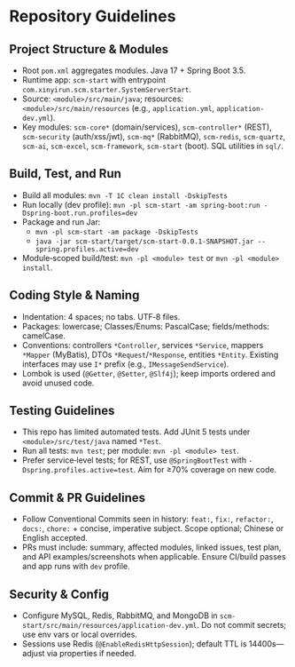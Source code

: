 # Repository Guidelines

## Project Structure & Modules
- Root `pom.xml` aggregates modules. Java 17 + Spring Boot 3.5.
- Runtime app: `scm-start` with entrypoint `com.xinyirun.scm.starter.SystemServerStart`.
- Source: `<module>/src/main/java`; resources: `<module>/src/main/resources` (e.g., `application.yml`, `application-dev.yml`).
- Key modules: `scm-core*` (domain/services), `scm-controller*` (REST), `scm-security` (auth/xss/jwt), `scm-mq*` (RabbitMQ), `scm-redis`, `scm-quartz`, `scm-ai`, `scm-excel`, `scm-framework`, `scm-start` (boot). SQL utilities in `sql/`.

## Build, Test, and Run
- Build all modules: `mvn -T 1C clean install -DskipTests`
- Run locally (dev profile): `mvn -pl scm-start -am spring-boot:run -Dspring-boot.run.profiles=dev`
- Package and run Jar:
  - `mvn -pl scm-start -am package -DskipTests`
  - `java -jar scm-start/target/scm-start-0.0.1-SNAPSHOT.jar --spring.profiles.active=dev`
- Module‑scoped build/test: `mvn -pl <module> test` or `mvn -pl <module> install`.

## Coding Style & Naming
- Indentation: 4 spaces; no tabs. UTF‑8 files.
- Packages: lowercase; Classes/Enums: PascalCase; fields/methods: camelCase.
- Conventions: controllers `*Controller`, services `*Service`, mappers `*Mapper` (MyBatis), DTOs `*Request`/`*Response`, entities `*Entity`. Existing interfaces may use `I*` prefix (e.g., `IMessageSendService`).
- Lombok is used (`@Getter`, `@Setter`, `@Slf4j`); keep imports ordered and avoid unused code.

## Testing Guidelines
- This repo has limited automated tests. Add JUnit 5 tests under `<module>/src/test/java` named `*Test`.
- Run all tests: `mvn test`; per module: `mvn -pl <module> test`.
- Prefer service‑level tests; for REST, use `@SpringBootTest` with `-Dspring.profiles.active=test`. Aim for ≥70% coverage on new code.

## Commit & PR Guidelines
- Follow Conventional Commits seen in history: `feat:`, `fix:`, `refactor:`, `docs:`, `chore:` + concise, imperative subject. Scope optional; Chinese or English accepted.
- PRs must include: summary, affected modules, linked issues, test plan, and API examples/screenshots when applicable. Ensure CI/build passes and app runs with `dev` profile.

## Security & Config
- Configure MySQL, Redis, RabbitMQ, and MongoDB in `scm-start/src/main/resources/application-dev.yml`. Do not commit secrets; use env vars or local overrides.
- Sessions use Redis (`@EnableRedisHttpSession`); default TTL is 14400s—adjust via properties if needed.
